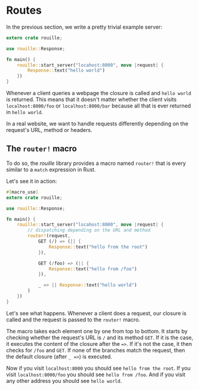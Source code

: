# Routes

In the previous section, we write a pretty trivial example server:

```rust
extern crate rouille;

use rouille::Response;

fn main() {
    rouille::start_server("locahost:8000", move |request| {
        Response::text("hello world")
    })
}
```

Whenever a client queries a webpage the closure is called and `hello world` is returned.
This means that it doesn't matter whether the client visits `localhost:8000/foo`
or `localhost:8000/bar` because all that is ever returned in `hello world`.

In a real website, we want to handle requests differently depending on the request's URL,
method or headers.

## The `router!` macro

To do so, the *rouille* library provides a macro named `router!` that is every similar to
a `match` expression in Rust.

Let's see it in action:

```rust
#[macro_use]
extern crate rouille;

use rouille::Response;

fn main() {
    rouille::start_server("locahost:8000", move |request| {
        // dispatching depending on the URL and method
        router!(request,
            GET (/) => (|| {
                Response::text("hello from the root")
            }),

            GET (/foo) => (|| {
                Response::text("hello from /foo")
            }),

            _ => || Response::text("hello world")
        )
    })
}
```

Let's see what happens. Whenever a client does a request, our closure is called and the request
is passed to the `router!` macro.

The macro takes each element one by one from top to bottom. It starts by checking whether the
request's URL is `/` and its method `GET`. If it is the case, it executes the content of the
closure after the `=>`. If it's not the case, it then checks for `/foo` and `GET`. If none of
the branches match the request, then the default closure (after `_ =>`) is executed.

Now if you visit `localhost:8000` you should see `hello from the root`. If you visit
`localhost:8000/foo` you should see `hello from /foo`. And if you visit any other address you
should see `hello world`.
